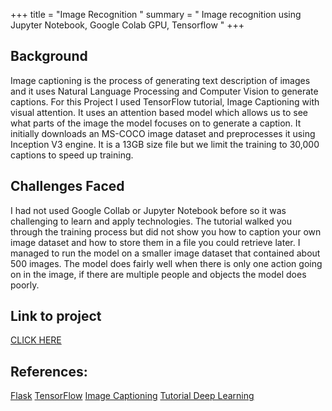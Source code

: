 
+++ title = "Image Recognition " 
summary = " Image recognition using Jupyter Notebook, Google Colab GPU, Tensorflow " 
+++

## Background 
Image captioning is the process of generating text description of images and it uses Natural Language Processing  and Computer Vision to generate captions. For this Project I used TensorFlow tutorial, Image Captioning with visual attention. It uses an attention based model which allows us to see what parts of the image the model focuses on to generate a caption. It initially downloads an MS-COCO image dataset and preprocesses it using Inception V3 engine. It is a 13GB size file but we limit the training to 30,000 captions to speed up training. 
## Challenges Faced 
I had not used Google Collab or Jupyter Notebook before so it was challenging to learn and apply technologies. The tutorial walked you through the training process but did not show you how to caption your own image dataset and how to store them in a file you could retrieve later. I managed to run the model on a smaller image dataset that contained about 500 images. The model does fairly well when there is only one action going on in the image, if there are multiple people and objects the model does poorly. 
## Link to project 
[CLICK HERE](http://sergioguerrero.pythonanywhere.com/)

## References: 
[Flask](https://www.youtube.com/watch?v=MwZwr5Tvyxo&list=PL-osiE80TeTs4UjLw5MM6OjgkjFeUxCYH)
[TensorFlow](https://www.tensorflow.org/tutorials/text/word_embeddings)
[Image Captioning](https://github.com/tensorflow/tensorflow/blob/r1.13/tensorflow/contrib/eager/python/examples/generative_examples/image_captioning_with_attention.ipynb)
[Tutorial Deep Learning](https://hackernoon.com/begin-your-deep-learning-project-for-free-free-gpu-processing-free-storage-free-easy-upload-b4dba18abebc)